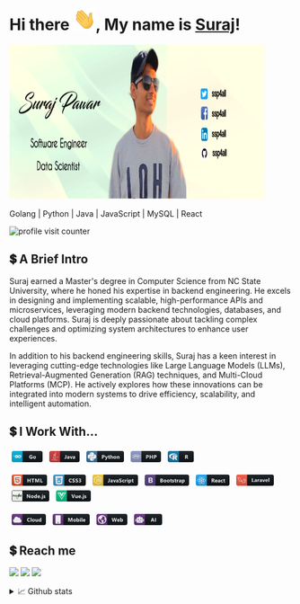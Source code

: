 # Hi there <img src="https://raw.githubusercontent.com/ABSphreak/ABSphreak/master/gifs/Hi.gif" width="40px" height="40px">, My name is [Suraj](https://ssp4all.github.io)! 


<img src="https://raw.githubusercontent.com/ssp4all/ssp4all/banner/imgs/suraj-banner.png" height="275px" width=90%>

Golang | Python | Java | JavaScript | MySQL | React

![profile visit counter](https://komarev.com/ghpvc/?username=ssp4all&color=orange)

## 💲 A Brief Intro 
Suraj earned a Master's degree in Computer Science from NC State University, where he honed his expertise in backend engineering. He excels in designing and implementing scalable, high-performance APIs and microservices, leveraging modern backend technologies, databases, and cloud platforms. Suraj is deeply passionate about tackling complex challenges and optimizing system architectures to enhance user experiences. 

In addition to his backend engineering skills, Suraj has a keen interest in leveraging cutting-edge technologies like Large Language Models (LLMs), Retrieval-Augmented Generation (RAG) techniques, and Multi-Cloud Platforms (MCP). He actively explores how these innovations can be integrated into modern systems to drive efficiency, scalability, and intelligent automation.


<p align="left">
  
## 💲 I Work With...
<img height="20" src="https://raw.githubusercontent.com/ssp4all/ssp4all/master/svg/languages/go.svg" alt="golang" style="vertical-align:top; margin:4px">  <img height="20" src="https://raw.githubusercontent.com/ssp4all/ssp4all/master/svg/languages/java.svg" alt="java" style="vertical-align:top; margin:4px">   <img height="20" src="https://raw.githubusercontent.com/ssp4all/ssp4all/master/svg/languages/python.svg" alt="python" style="vertical-align:top; margin:4px"> <img height="20" src="https://raw.githubusercontent.com/ssp4all/ssp4all/master/svg/languages/php.svg" alt="php" style="vertical-align:top; margin:4px">   <img height="20" src="https://raw.githubusercontent.com/ssp4all/ssp4all/master/svg/languages/r.svg" alt="R" style="vertical-align:top; margin:4px">   

<img height="20" src="https://raw.githubusercontent.com/ssp4all/ssp4all/master/svg/languages/html.svg" alt="html" style="vertical-align:top; margin:4px">    <img height="20" src="https://raw.githubusercontent.com/ssp4all/ssp4all/master/svg/languages/css3.svg" alt="css3" style="vertical-align:top; margin:4px">    <img height="20" src="https://raw.githubusercontent.com/ssp4all/ssp4all/master/svg/languages/js.svg" alt="js" style="vertical-align:top; margin:4px">   <img height="20" src="https://raw.githubusercontent.com/ssp4all/ssp4all/master/svg/frameworks/bootstrap.svg" alt="bootstrap" style="vertical-align:top; margin:4px"> <img height="20" src="https://raw.githubusercontent.com/ssp4all/ssp4all/master/svg/frameworks/react.svg" alt="react" style="vertical-align:top; margin:4px"> <img height="20" src="https://raw.githubusercontent.com/ssp4all/ssp4all/master/svg/frameworks/laravel.svg" alt="laravel" style="vertical-align:top; margin:4px"> <img height="20" src="https://raw.githubusercontent.com/ssp4all/ssp4all/master/svg/frameworks/nodejs.svg" alt="nodejs" style="vertical-align:top; margin:4px"> <img height="20" src="https://raw.githubusercontent.com/ssp4all/ssp4all/master/svg/frameworks/vue.svg" alt="vue" style="vertical-align:top; margin:4px">

<img height="20" src="https://raw.githubusercontent.com/ssp4all/ssp4all/master/svg/misc/cloud.svg" alt="cloud" style="vertical-align:top; margin:4px"> <img height="20" src="https://raw.githubusercontent.com/ssp4all/ssp4all/master/svg/misc/mobile.svg" alt="mobile" style="vertical-align:top; margin:4px"> <img height="20" src="https://raw.githubusercontent.com/ssp4all/ssp4all/master/svg/misc/web.svg" alt="web" style="vertical-align:top; margin:4px"> <img height="20" src="https://raw.githubusercontent.com/ssp4all/ssp4all/master/svg/misc/ai.svg" alt="AI" style="vertical-align:top; margin:4px">
</p>


## 💲 Reach me 
<a href="https://www.linkedin.com/in/ssp4all" style="text-decoration:none"><img height="20" src="https://img.shields.io/badge/linkedin-blue.svg?&style=for-the-badge&logo=linkedin&"></a>  <a href="https://www.twitter.com/ssp4all" style="text-decoration:none"><img height="20" src="https://img.shields.io/badge/twitter-%231DA1F2.svg?&style=for-the-badge&logo=twitter&logoColor=white" /></a> <a href="mailto:spawar2@ncsu.edu" style="text-decoration:none"><img height="20" src = "https://img.shields.io/badge/gmail-c14438?&style=for-the-badge&logo=gmail&logoColor=white"></a>

<details>
<summary>📈 Github stats</summary>

![Suraj's github stats](https://github-readme-stats.vercel.app/api?username=ssp4all&show_icons=true&theme=tokyonight)
</details>
